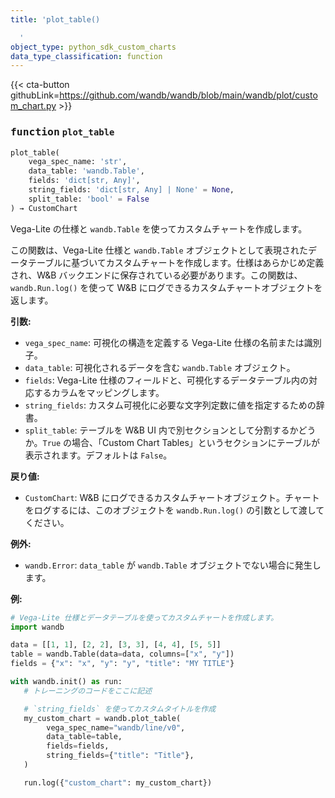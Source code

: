 ```yaml
---
title: 'plot_table()

  '
object_type: python_sdk_custom_charts
data_type_classification: function
---
```


{{< cta-button githubLink=https://github.com/wandb/wandb/blob/main/wandb/plot/custom_chart.py >}}




### <kbd>function</kbd> `plot_table`

```python
plot_table(
    vega_spec_name: 'str',
    data_table: 'wandb.Table',
    fields: 'dict[str, Any]',
    string_fields: 'dict[str, Any] | None' = None,
    split_table: 'bool' = False
) → CustomChart
```

Vega-Lite の仕様と `wandb.Table` を使ってカスタムチャートを作成します。

この関数は、Vega-Lite 仕様と `wandb.Table` オブジェクトとして表現されたデータテーブルに基づいてカスタムチャートを作成します。仕様はあらかじめ定義され、W&B バックエンドに保存されている必要があります。この関数は、`wandb.Run.log()` を使って W&B にログできるカスタムチャートオブジェクトを返します。



**引数:**
 
 - `vega_spec_name`:  可視化の構造を定義する Vega-Lite 仕様の名前または識別子。
 - `data_table`:  可視化されるデータを含む `wandb.Table` オブジェクト。
 - `fields`:  Vega-Lite 仕様のフィールドと、可視化するデータテーブル内の対応するカラムをマッピングします。
 - `string_fields`:  カスタム可視化に必要な文字列定数に値を指定するための辞書。
 - `split_table`:  テーブルを W&B UI 内で別セクションとして分割するかどうか。`True` の場合、「Custom Chart Tables」というセクションにテーブルが表示されます。デフォルトは `False`。



**戻り値:**
 
 - `CustomChart`:  W&B にログできるカスタムチャートオブジェクト。チャートをログするには、このオブジェクトを `wandb.Run.log()` の引数として渡してください。



**例外:**
 
 - `wandb.Error`:  `data_table` が `wandb.Table` オブジェクトでない場合に発生します。



**例:**
 ```python
# Vega-Lite 仕様とデータテーブルを使ってカスタムチャートを作成します。
import wandb

data = [[1, 1], [2, 2], [3, 3], [4, 4], [5, 5]]
table = wandb.Table(data=data, columns=["x", "y"])
fields = {"x": "x", "y": "y", "title": "MY TITLE"}

with wandb.init() as run:
    # トレーニングのコードをここに記述

    # `string_fields` を使ってカスタムタイトルを作成
    my_custom_chart = wandb.plot_table(
         vega_spec_name="wandb/line/v0",
         data_table=table,
         fields=fields,
         string_fields={"title": "Title"},
    )

    run.log({"custom_chart": my_custom_chart})
```